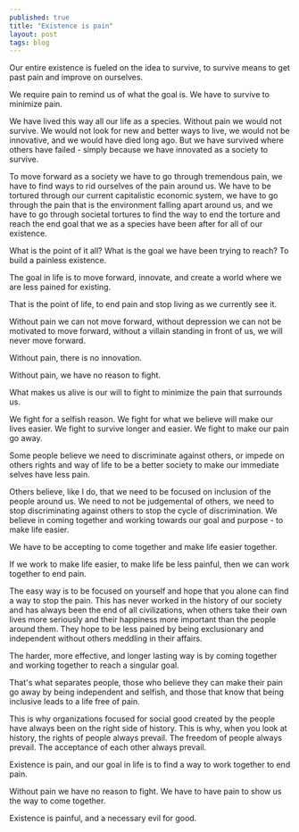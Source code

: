 ```yaml
---
published: true
title: "Existence is pain"
layout: post
tags: blog
---
```

Our entire existence is fueled on the idea to survive, to survive means to get past pain and improve on ourselves.

We require pain to remind us of what the goal is. We have to survive to minimize pain.

We have lived this way all our life as a species. Without pain we would not survive. We would not look for new and better ways to live, we would not be innovative, and we would have died long ago. But we have survived where others have failed - simply because we have innovated as a society to survive.

To move forward as a society we have to go through tremendous pain, we have to find ways to rid ourselves of the pain around us. We have to be tortured through our current capitalistic economic system, we have to go through the pain that is the environment falling apart around us, and we have to go through societal tortures to find the way to end the torture and reach the end goal that we as a species have been after for all of our existence.

What is the point of it all? What is the goal we have been trying to reach? To build a painless existence.

The goal in life is to move forward, innovate, and create a world where we are less pained for existing.

That is the point of life, to end pain and stop living as we currently see it.

Without pain we can not move forward, without depression we can not be motivated to move forward, without a villain standing in front of us, we will never move forward.

Without pain, there is no innovation.

Without pain, we have no reason to fight.

What makes us alive is our will to fight to minimize the pain that surrounds us.

We fight for a selfish reason. We fight for what we believe will make our lives easier.  We fight to survive longer and easier. We fight to make our pain go away.

Some people believe we need to discriminate against others, or impede on others rights and way of life to be a better society to make our immediate selves have less pain.

Others believe, like I do, that we need to be focused on inclusion of the people around us. We need to not be judgemental of others, we need to stop discriminating against others to stop the cycle of discrimination. We believe in coming together and working towards our goal and purpose - to make life easier.

We have to be accepting to come together and make life easier together.

If we work to make life easier, to make life be less painful, then we can work together to end pain.

The easy way is to be focused on yourself and hope that you alone can find a way to stop the pain. This has never worked in the history of our society and has always been the end of all civilizations, when others take their own lives more seriously and their happiness more important than the people around them. They hope to be less pained by being exclusionary and independent without others meddling in their affairs.

The harder, more effective, and longer lasting way is by coming together and working together to reach a singular goal.

That's what separates people, those who believe they can make their pain go away by being independent and selfish, and those that know that being inclusive leads to a life free of pain.

This is why organizations focused for social good created by the people have always been on the right side of history. This is why, when you look at history, the rights of people always prevail. The freedom of people always prevail. The acceptance of each other always prevail.

Existence is pain, and our goal in life is to find a way to work together to end pain.

Without pain we have no reason to fight. We have to have pain to show us the way to come together.

Existence is painful, and a necessary evil for good.

